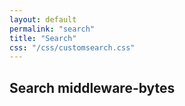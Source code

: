 ```yaml
---
layout: default
permalink: "search"
title: "Search"
css: "/css/customsearch.css"
---
```


## Search middleware-bytes

<div id="google-custom-search">
<script>
  (function() {
    var cx = '009752839592299086617:ra7nbqw5yfo';
    var gcse = document.createElement('script');
    gcse.type = 'text/javascript';
    gcse.async = true;
    gcse.src = (document.location.protocol == 'https:' ? 'https:' : 'http:') +
        '//www.google.com/cse/cse.js?cx=' + cx;
    var s = document.getElementsByTagName('script')[0];
    s.parentNode.insertBefore(gcse, s);
  })();
</script>
<gcse:searchbox></gcse:searchbox>
<gcse:searchresults></gcse:searchresults>
</div>